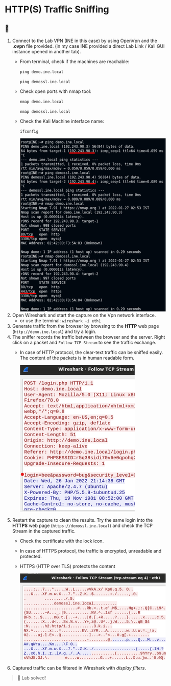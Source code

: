 # HTTP(S) Traffic Sniffing

## 🔬

1. Connect to the Lab VPN (INE in this case) by using OpenVpn and the **.ovpn** file provided. (in my case INE provided a direct Lab Link / Kali GUI instance opened in another tab).
   *   From terminal, check if the machines are reachable:

       `ping demo.ine.local`

       `ping demossl.ine.local`
   *   Check open ports with nmap tool:

       `nmap demo.ine.local`

       `nmap demossl.ine.local`
   *   Check the Kali Machine interface name:

       `ifconfig`

       <img src=".gitbook/assets/image-20220126224915778.png" alt="" data-size="original">
2. Open Wireshark and start the capture on the Vpn network interface.
   * or use the terminal: `wireshark -i eth1`
3. Generate traffic from the browser by browsing to the **HTTP** web page (`http://demo.ine.local`) and try a login.
4. The sniffer records the traffic between the browser and the server. Right click on a packet and `Follow TCP Stream` to see the traffic exchange.
   *   In case of HTTP protocol, the clear-text traffic can be sniffed easily. The content of the packets is in human readable form.

       ![](<.gitbook/assets/image-20220126221608902.png>)
5. Restart the capture to clean the results. Try the same login into the **HTTPS** web page (`https://demossl.ine.local`) and check the TCP Stream in the captured traffic.
   * Check the certificate with the lock icon.
   * In case of HTTPS protocol, the traffic is encrypted, unreadable and protected.
   *   HTTPS (HTTP over TLS) protects the content

       ![](<.gitbook/assets/image-20220126222042593.png>)
6. Captured traffic can be filtered in Wireshark with _display filters_.

> 📍 Lab solved!
